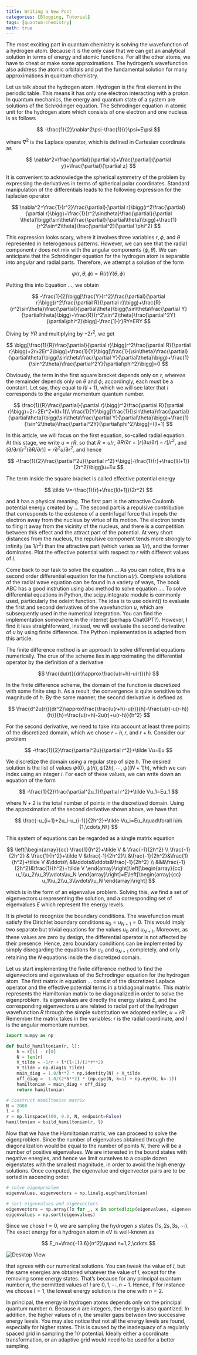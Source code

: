 ```yaml
---
title: Writing a New Post
categories: [Blogging, Tutorial]
tags: [quantum-chemistry]
math: true
---
```


The most exciting part in quantum chemistry is solving the wavefunction of a hydrogen atom. Because it is the only case that we can get an analytical solution in terms of energy and atomic functions. For all the other atoms, we have to cheat or make some approximations. The hydrogen’s wavefunction also address the atomic orbitals and put the fundamental solution for many approximations in quantum chemistry. 

Let us talk about the hydrogen atom. Hydrogen is the first element in the periodic table. This means it has only one electron interacting with a proton. In quantum mechanics, the energy and quantum state of a system are solutions of the Schrödinger equation. The Schrödinger equation in atomic unit for the hydrogen atom which consists of one electron and one nucleus is as follows

$$
-\frac{1}{2}\nabla^2\psi-\frac{1}{r}\psi=E\psi
$$

where $\nabla^2$ is the Laplace operator, which is defined in Cartesian coordinate as

$$
\nabla^2=\frac{\partial}{\partial x}+\frac{\partial}{\partial y}+\frac{\partial}{\partial z}
$$

It is convenient to acknowledge the spherical symmetry of the problem by expressing the derivatives in terms of spherical polar coordinates. Standard manipulation of the differentials leads to the following expression for the laplacian operator

$$
\nabla^2=\frac{1}{r^2}\frac{\partial}{\partial r}\bigg(r^2\frac{\partial}{\partial r}\bigg)+\frac{1}{r^2\sin\theta}\frac{\partial}{\partial \theta}\bigg(\sin\theta\frac{\partial}{\partial\theta}\bigg)+\frac{1}{r^2\sin^2\theta}\frac{\partial^2}{\partial \phi^2}
$$

This expression looks scary, where it involves three variables $r, \phi$, and $\theta$ represented in heterogenous patterns. However, we can see that the radial component $r$ does not mix with the angular components ($\phi,\theta$). We can anticipate that the Schrödinger equation for the hydrogen atom is separable into angular and radial parts. Therefore, we attempt a solution of the form

$$
\psi(r,\theta,\phi)=R(r)Y(\theta,\phi)
$$

Putting this into Equation …, we obtain

$$
-\frac{1}{2}\bigg[\frac{Y}{r^2}\frac{\partial}{\partial r}\bigg(r^2\frac{\partial R}{\partial r}\bigg)+\frac{R}{r^2\sin\theta}\frac{\partial}{\partial\theta}\bigg(\sin\theta\frac{\partial Y}{\partial\theta}\bigg)+\frac{R}{r^2\sin^2\theta}\frac{\partial^2Y}{\partial\phi^2}\bigg]-\frac{1}{r}RY=ERY
$$

Diving by $YR$ and multiplying by $-2r^2$, we get

$$
\bigg[\frac{1}{R}\frac{\partial}{\partial r}\bigg(r^2\frac{\partial R}{\partial r}\bigg)+2r+2Er^2\bigg]+\frac{1}{Y}\bigg[\frac{1}{\sin\theta}\frac{\partial}{\partial\theta}\bigg(\sin\theta\frac{\partial Y}{\partial\theta}\bigg)+\frac{1}{\sin^2\theta}\frac{\partial^2Y}{\partial\phi^2}\bigg]=0
$$

Obviously, the term in the first square bracket depends only on $r$, whereas the remainder depends only on $\theta$ and $\phi$; accordingly, each must be a constant. Let say, they equal to $l(l+1)$, which we will see later that $l$ corresponds to the angular momentum quantum number.

$$
\frac{1}{R}\frac{\partial}{\partial r}\bigg(r^2\frac{\partial R}{\partial r}\bigg)+2r+2Er^2=l(l+1)\\
\frac{1}{Y}\bigg[\frac{1}{\sin\theta}\frac{\partial}{\partial\theta}\bigg(\sin\theta\frac{\partial Y}{\partial\theta}\bigg)+\frac{1}{\sin^2\theta}\frac{\partial^2Y}{\partial\phi^2}\bigg]=l(l+1)
$$

In this article, we will focus on the first equation, so-called radial equation. At this stage, we write $u=rR$, so that $R=u/r$, $\partial R/\partial r=[r(\partial u/\partial r)-r]/r^2$, and $(\partial/\partial r)[r^2(\partial R/\partial r)]=r\partial^2u/\partial r^2$, and hence

$$
-\frac{1}{2}\frac{\partial^2u}{\partial r^2}+\bigg[-\frac{1}{r}+\frac{l(l+1)}{2r^2}\bigg]u=Eu
$$

The term inside the square bracket is called effective potential energy

$$
\tilde V=-\frac{1}{r}+\frac{l(l+1)}{2r^2}
$$

and it has a physical meaning. The first part is the attractive Coulomb potential energy created by … The second part is a repulsive contribution that corresponds to the existence of a centrifugal force that impels the electron away from the nucleus by virtue of its motion. The electron tends to fling it away from the vicinity of the nucleus, and there is a competition between this effect and the attract part of the potential. At very short distances from the nucleus, the repulsive component tends more strongly to infinity (as $1/r^2$) than the attractive part (which varies as $1/r$), and the former dominates. Plot the effective potential with respect to $r$ with different values of $l$.

Come back to our task to solve the equation … As you can notice, this is a second order differential equation for the function $u(r)$. Complete solutions of the radial wave equation can be found in a variety of ways, The book ABC has a good instrution using abc method to solve equation …. To solve differential equations in Python, the scipy.integrate module is commonly used, particularly the odeint function. The idea is to use odeint() to evaluate the first and second derivatives of the wavefunction $u$, which are subsequently used in the numerical integration. You can find the implementation somewhere in the internet (perhaps ChatGPT?). However, I find it less straightforward, instead, we will evaluate the second derivative of $u$ by using finite difference. The Python implementation is adapted from this article. 

The finite difference method is an approach to solve differential equations numerically. The crux of the scheme lies in approximating the differential operator by the definition of a derivative

$$
\frac{du(r)}{dr}\approx\frac{u(r+h)-u(r)}{h}
$$

In the finite difference scheme, the domain of the function is discretized with some finite step $h$. As a result, the convergence is quite sensitive to the magnitude of $h$. By the same manner, the second derivative is defined as

$$
\frac{d^2u(r)}{dr^2}\approx\frac{\frac{u(r+h)-u(r)}{h}-\frac{u(r)-u(r-h)}{h}}{h}=\frac{u(r+h)-2u(r)+u(r-h)}{h^2}
$$

For the second derivative, we need to take into account at least three points of the discretized domain, which we chose $r-h,r,$ and $r+h$. Consider our problem

$$
-\frac{1}{2}\frac{\partial^2u}{\partial r^2}+\tilde Vu=Eu
$$

We discretize the domain using a regular step of size $h$. The desired solution is the list of values $\psi(0),\psi(h),\psi(2h),\cdots,\psi((N+1)h)$, which we can index using an integer $i$. For each of these values, we can write down an equation of the form

$$
-\frac{1}{2}\frac{\partial^2u_1}{\partial r^2}+\tilde Vu_1=Eu_1
$$

where $N+2$ is the total number of points in the discretized domain. Using the approximation of the second derivative shown above, we have that

$$
\frac{-u_{i+1}+2u_i-u_{i-1}}{2h^2}+\tilde Vu_i=Eu_i\quad\forall i\in\{1,\cdots,N\}
$$

This system of equations can be regarded as a single matrix equation

$$
\left[\begin{array}{cc}
\frac{1}{h^2}+\tilde V & \frac{-1}{2h^2} \\
\frac{-1}{2h^2} & \frac{1}{h^2}+\tilde V &\frac{-1}{2h^2}\\
&\frac{-1}{2h^2}&\frac{1}{h^2}+\tilde V &\ddots\\
&&\ddots&\ddots&\frac{-1}{2h^2}
\\
&&&\frac{-1}{2h^2}&\frac{1}{h^2}+\tilde V 
\end{array}\right]\left[\begin{array}{cc}
u_1\\u_2\\u_3\\\vdots\\u_N
\end{array}\right]=E\left[\begin{array}{cc}
u_1\\u_2\\u_3\\\vdots\\u_N
\end{array}\right]
$$

which is in the form of an eigenvalue problem. Solving this, we find a set of eigenvectors $u$ representing the solution, and a corresponding set of eigenvalues $E$ which represent the energy levels. 

It is pivotal to recognize the boundary conditions. The wavefunction must satisfy the Dirichlet boundary conditions $u_0=u_{N+1}=0$. This would imply two separate but trivial equations for the values $u_0$ and $u_{N+1}$. Moreover, as these values are zero by design, the differential operator is not affected by their presence. Hence, zero boundary conditions can be implemented by simply disregarding the equations for $u_0$ and $u_{N+1}$ completely, and only retaining the $N$ equations inside the discretized domain. 

Let us start implementing the finite difference method to find the eigenvectors and eigenvalues of the Schrodinger equation for the hydrogen atom. The first matrix in equation … consist of the discretized Laplace operator and the effective potential terms in a tridiagonal matrix. This matrix represents the Hamiltonian matrix to be diagonalized in order to solve the eigenproblem. Its eigenvalues are directly the energy states $E$, and the corresponding eigenvectors $u$ are related to radial part of the hydrogen wavefunction $R$ through the simple substitution we adopted earlier, $u=rR$. Remember the matrix takes in the variables:  $r$ is the radial coordinate, and $l$ is the angular momentum number.

```python
import numpy as np

def build_hamiltonian(r, l):
    h = r[1] - r[0]
    N = len(r)
    V_tilde = -1/r + l*(l+1)/(2*r**2)
    V_tilde = np.diag(V_tilde)
    main_diag = 1.0/h**2 * np.identity(N) + V_tilde
    off_diag = -1.0/(2*h**2) * (np.eye(N, k=1) + np.eye(N, k=-1))
    hamiltonian = main_diag + off_diag
    return hamiltonian

# Construct Hamiltonian matrix
N = 2000
l = 0
r = np.linspace(100, 0.0, N, endpoint=False)
hamiltonian = build_hamiltonian(r, l)
```

Now that we have the Hamiltonian matrix, we can proceed to solve the eigenproblem. Since the number of eigenvalues obtained through the diagonalization would be equal to the number of points $N$, there will be a number of positive eigenvalues. We are interested in the bound states with negative energies, and hence we limit ourselves to a couple dozen eigenstates with the smallest magnitude, in order to avoid the high energy solutions. Once computed, the eigenvalue and eigenvector pairs are to be sorted in ascending order.

```python
# solve eigenproblem
eigenvalues, eigenvectors = np.linalg.eig(hamiltonian)

# sort eigenvalues and eigenvectors
eigenvectors = np.array([x for _, x in sorted(zip(eigenvalues, eigenvectors.T), key=lambda pair: pair[0])])
eigenvalues = np.sort(eigenvalues)
```

Since we chose $l=0$, we are sampling the hydrogen $s$ states ($1s,2s,3s,\cdots$). The exact energy for a hydrogen atom in eV is well-known as

$$
E_n=\frac{-13.6}{n^2}\quad n=1,2,\cdots
$$

![Desktop View](https://github.com/laiducanh/laiducanh.github.io/tree/master/assets/img/posts/hydrogen_energy.png?raw=true)

that agrees with our numerical solutions. You can tweak the value of $l$, but the same energies are obtained whatever the value of $l$, except for the removing some energy states. That’s because for any principal quantum number $n$, the permitted values of $l$ are $0,1,\cdots,n-1$. Hence, if for instance we choose $l=1$, the lowest energy solution is the one with $n=2$. 

In principal, the energy in hydrogen atoms depends only on the principal quantum number $n$. Because $n$ are integers, the energy is also quantized. In addition, the higher values of $n$, the smaller gaps between two successive energy levels. You may also notice that not all the energy levels are found, especially for higher states. This is caused by the inadequacy of a regularly spaced grid in sampling the $1/r$ potential. Ideally either a coordinate transformation, or an adaptive grid would need to be used for a better sampling.